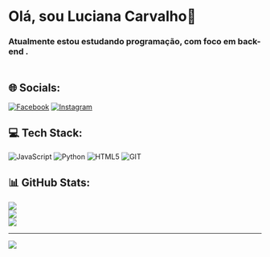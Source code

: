 # Olá, sou Luciana Carvalho👋<br> 
### Atualmente estou estudando programação, com foco em back-end .<br><br>


## 🌐 Socials:
[![Facebook](https://img.shields.io/badge/Facebook-%231877F2.svg?logo=Facebook&logoColor=white)](https://www.facebook.com/profile.php?id=100087603023057) [![Instagram](https://img.shields.io/badge/Instagram-%23E4405F.svg?logo=Instagram&logoColor=white)](https://www.instagram.com/luhcarvalhofenix/) 

## 💻 Tech Stack:
![JavaScript](https://img.shields.io/badge/javascript-%23323330.svg?style=for-the-badge&logo=javascript&logoColor=%23F7DF1E) ![Python](https://img.shields.io/badge/python-3670A0?style=for-the-badge&logo=python&logoColor=ffdd54) ![HTML5](https://img.shields.io/badge/html5-%23E34F26.svg?style=for-the-badge&logo=html5&logoColor=white)  ![GIT](https://img.shields.io/badge/Git-fc6d26?style=for-the-badge&logo=git&logoColor=white)
## 📊 GitHub Stats:
![](https://github-readme-stats.vercel.app/api?username=lucianacarvalho5&theme=shades-of-purple&hide_border=false&include_all_commits=false&count_private=false)<br/>
![](https://github-readme-streak-stats.herokuapp.com/?user=lucianacarvalho5&theme=shades-of-purple&hide_border=false)<br/>
![](https://github-readme-stats.vercel.app/api/top-langs/?username=lucianacarvalho5&theme=shades-of-purple&hide_border=false&include_all_commits=false&count_private=false&layout=compact)

---
[![](https://visitcount.itsvg.in/api?id=lucianacarvalho5&icon=0&color=0)](https://visitcount.itsvg.in)

<!-- Proudly created with GPRM ( https://gprm.itsvg.in ) -->
